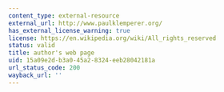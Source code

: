 ```yaml
---
content_type: external-resource
external_url: http://www.paulklemperer.org/
has_external_license_warning: true
license: https://en.wikipedia.org/wiki/All_rights_reserved
status: valid
title: author's web page
uid: 15a09e2d-b3a0-45a2-8324-eeb28042181a
url_status_code: 200
wayback_url: ''
---
```

